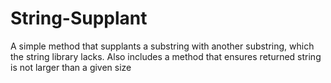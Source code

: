 # String-Supplant
A simple method that supplants a substring with another substring, which the string library lacks. Also includes a method that ensures returned string is not larger than a given size
